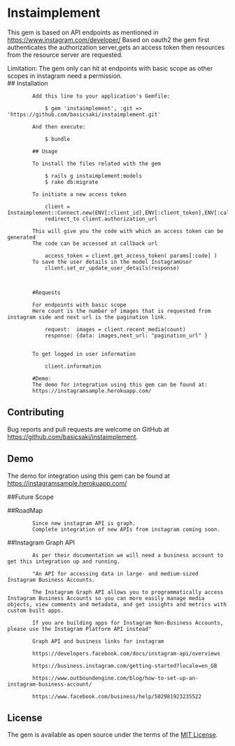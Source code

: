 # Instaimplement

This gem is based on API endpoints as mentioned in https://www.instagram.com/developer/
Based on oauth2 the gem first authenticates the authorization server,gets an access token then resources from the resource server are requested.

Limitation: The gem only can hit at endpoints with basic scope as other scopes in instagram need a permission.  
	## Installation

			Add this line to your application's Gemfile:

				$ gem 'instaimplement', :git => 'https://github.com/basicsaki/instaimplement.git'

			And then execute:

			    $ bundle

			## Usage

			To install the files related with the gem 

				$ rails g instaimplement:models
				$ rake db:migrate

			To initiate a new access token

			    client = Instaimplement::Connect.new(ENV[:client_id],ENV[:client_token],ENV[:callback_url])
			    redirect_to client.authorization_url

			This will give you the code with which an access token can be generated
			The code can be accessed at callback url

				access_token = client.get_access_token( params[:code] )
            To save the user details in the model InstagramUser
				client.set_or_update_user_details(response)



			#Requests

			For endpoints with basic scope
			Here count is the number of images that is requested from instagram side and next url is the pagination link.

				request:  images = client.recent_media(count)
				response: {data: images,next_url: "pagination_url" }


			To get logged in user information

				client.information

			#Demo:
			The demo for integration using this gem can be found at:
			https://instagramsample.herokuapp.com/


## Contributing

Bug reports and pull requests are welcome on GitHub at https://github.com/basicsaki/instaimplement.

## Demo
The demo for integration using this gem can be found at https://instagramsample.herokuapp.com/


##Future Scope

##RoadMap

			Since new instagram API is graph.
			Complete integration of new APIs from instagram coming soon.
		

##Instagram Graph API

			As per their documentation we will need a business account to get this integration up and running.

			"An API for accessing data in large- and medium-sized Instagram Business Accounts.

			The Instagram Graph API allows you to programmatically access Instagram Business Accounts so you can more easily manage media objects, view comments and metadata, and get insights and metrics with custom built apps.

			If you are building apps for Instagram Non-Business Accounts, please use the Instagram Platform API instead"

			Graph API and business links for instagram

			https://developers.facebook.com/docs/instagram-api/overviews

			https://business.instagram.com/getting-started?locale=en_GB

			https://www.outboundengine.com/blog/how-to-set-up-an-instagram-business-account/

			https://www.facebook.com/business/help/502981923235522
		



## License

The gem is available as open source under the terms of the [MIT License](http://opensource.org/licenses/MIT).
